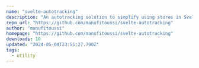 ```yaml
---
name: "svelte-autotracking"
description: "An autotracking solution to simplify using stores in Svelte with class objects"
repo_url: "https://github.com/manufitoussi/svelte-autotracking"
author: "manufitoussi"
homepage: "https://github.com/manufitoussi/svelte-autotracking"
downloads: 10
updated: "2024-05-04T23:51:27.790Z"
tags: 
  - utility
---
```

